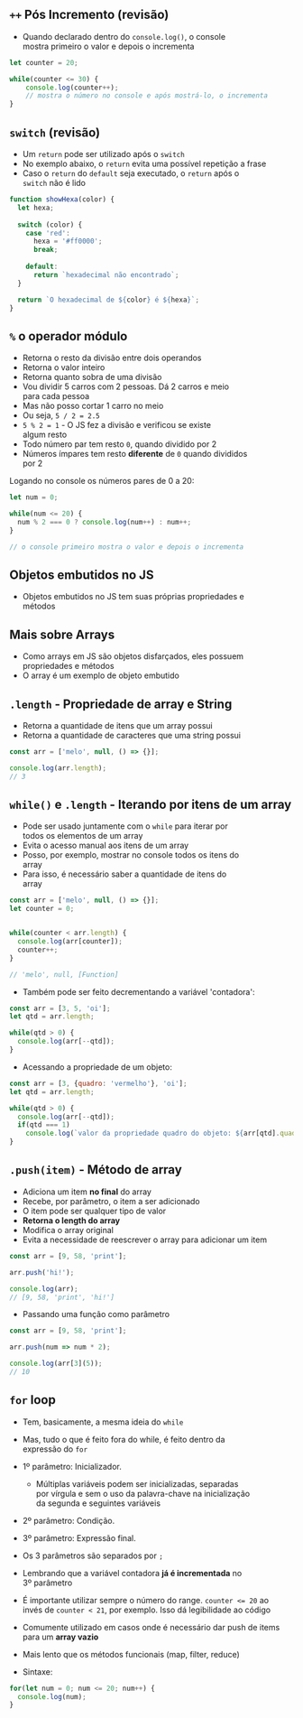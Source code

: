## `++` Pós Incremento (revisão)
- Quando declarado dentro do `console.log()`, o console  
mostra primeiro o valor e depois o incrementa 

```javascript
let counter = 20;

while(counter <= 30) {
    console.log(counter++); 
    // mostra o número no console e após mostrá-lo, o incrementa
}
```

## `switch` (revisão)
- Um `return` pode ser utilizado após o `switch`
- No exemplo abaixo, o `return` evita uma possível repetição a frase 
- Caso o `return` do `default` seja executado, o `return` após o  
`switch` não é lido 

```javascript
function showHexa(color) {
  let hexa;
  
  switch (color) {
    case 'red':
      hexa = '#ff0000';
      break;
  
    default:
      return `hexadecimal não encontrado`;
  }

  return `O hexadecimal de ${color} é ${hexa}`;
}
```

## `%` o operador módulo 
- Retorna o resto da divisão entre dois operandos 
- Retorna o valor inteiro 
- Retorna quanto sobra de uma divisão
- Vou dividir 5 carros com 2 pessoas. Dá 2 carros e meio  
para cada pessoa
- Mas não posso cortar 1 carro no meio 
- Ou seja, `5 / 2 = 2.5`
- `5 % 2 = 1` - O JS fez a divisão e verificou se existe  
algum resto 
- Todo número par tem resto `0`, quando dividido por 2 
- Números ímpares tem resto **diferente** de `0` quando divididos  
por 2

Logando no console os números pares de 0 a 20: 

```javascript
let num = 0;

while(num <= 20) {
  num % 2 === 0 ? console.log(num++) : num++;
}

// o console primeiro mostra o valor e depois o incrementa
```

## Objetos embutidos no JS 
- Objetos embutidos no JS tem suas próprias propriedades e  
métodos 

## Mais sobre Arrays 
- Como arrays em JS são objetos disfarçados, eles possuem  
propriedades e métodos 
- O array é um exemplo de objeto embutido 

## `.length` - Propriedade de array e String 
- Retorna a quantidade de itens que um array possui 
- Retorna a quantidade de caracteres que uma string possui 

```javascript
const arr = ['melo', null, () => {}];

console.log(arr.length);
// 3
```

## `while()` e `.length` - Iterando por itens de um array 
- Pode ser usado juntamente com o `while` para iterar por  
todos os elementos de um array 
- Evita o acesso manual aos itens de um array 
- Posso, por exemplo, mostrar no console todos os itens do  
array 
- Para isso, é necessário saber a quantidade de itens do  
array 

```javascript
const arr = ['melo', null, () => {}];
let counter = 0;


while(counter < arr.length) {
  console.log(arr[counter]);
  counter++;
}

// 'melo', null, [Function]
```

- Também pode ser feito decrementando a variável 'contadora': 

```javascript
const arr = [3, 5, 'oi'];
let qtd = arr.length;

while(qtd > 0) {
  console.log(arr[--qtd]);
}
```

- Acessando a propriedade de um objeto: 

```javascript
const arr = [3, {quadro: 'vermelho'}, 'oi'];
let qtd = arr.length;

while(qtd > 0) {
  console.log(arr[--qtd]);
  if(qtd === 1)
    console.log(`valor da propriedade quadro do objeto: ${arr[qtd].quadro}`);
}
```

## `.push(item)` - Método de array
- Adiciona um item **no final** do array 
- Recebe, por parâmetro, o item a ser adicionado 
- O item pode ser qualquer tipo de valor 
- **Retorna o length do array**
- Modifica o array original 
- Evita a necessidade de reescrever o array para adicionar um item 

```javascript
const arr = [9, 58, 'print'];

arr.push('hi!');

console.log(arr);
// [9, 58, 'print', 'hi!']
```

- Passando uma função como parâmetro 

```javascript
const arr = [9, 58, 'print'];

arr.push(num => num * 2);

console.log(arr[3](5));
// 10
```

## `for` loop
- Tem, basicamente, a mesma ideia do `while` 
- Mas, tudo o que é feito fora do while, é feito dentro da  
expressão do `for` 
- 1º parâmetro: Inicializador. 
  - Múltiplas variáveis podem ser inicializadas, separadas  
  por vírgula e sem o uso da palavra-chave na inicialização  
  da segunda e seguintes variáveis
- 2º parâmetro: Condição. 
- 3º parâmetro: Expressão final. 
- Os 3 parâmetros são separados por `;`
- Lembrando que a variável contadora **já é incrementada** no  
3º parâmetro
- É importante utilizar sempre o número do range. `counter <= 20` ao  
invés de `counter < 21`, por exemplo. Isso dá legibilidade ao código 
- Comumente utilizado em casos onde é necessário dar push de items  
para um **array vazio**
- Mais lento que os métodos funcionais (map, filter, reduce) 

- Sintaxe: 

```javascript
for(let num = 0; num <= 20; num++) { 
  console.log(num);
}
```
